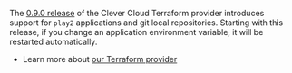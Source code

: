 
The [0.9.0 release](https://github.com/CleverCloud/terraform-provider-clevercloud/releases/tag/v0.9.0) of the Clever Cloud Terraform provider introduces support for `play2` applications and git local repositories. Starting with this release, if you change an application environment variable, it will be restarted automatically.

* Learn more about [our Terraform provider](https://registry.terraform.io/providers/CleverCloud/clevercloud/latest/docs)



